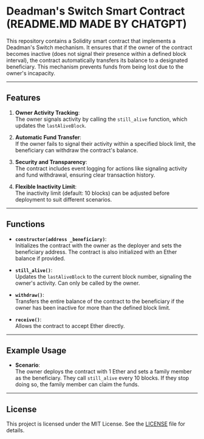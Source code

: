 
# Deadman's Switch Smart Contract (README.MD MADE BY CHATGPT)

This repository contains a Solidity smart contract that implements a Deadman's Switch mechanism. It ensures that if the owner of the contract becomes inactive (does not signal their presence within a defined block interval), the contract automatically transfers its balance to a designated beneficiary. This mechanism prevents funds from being lost due to the owner's incapacity.

---

## Features

1. **Owner Activity Tracking**:  
   The owner signals activity by calling the `still_alive` function, which updates the `lastAliveBlock`.

2. **Automatic Fund Transfer**:  
   If the owner fails to signal their activity within a specified block limit, the beneficiary can withdraw the contract's balance.

3. **Security and Transparency**:  
   The contract includes event logging for actions like signaling activity and fund withdrawal, ensuring clear transaction history.

4. **Flexible Inactivity Limit**:  
   The inactivity limit (default: 10 blocks) can be adjusted before deployment to suit different scenarios.

---

## Functions

- **`constructor(address _beneficiary)`**:  
  Initializes the contract with the owner as the deployer and sets the beneficiary address. The contract is also initialized with an Ether balance if provided.

- **`still_alive()`**:  
  Updates the `lastAliveBlock` to the current block number, signaling the owner's activity. Can only be called by the owner.

- **`withdraw()`**:  
  Transfers the entire balance of the contract to the beneficiary if the owner has been inactive for more than the defined block limit.

- **`receive()`**:  
  Allows the contract to accept Ether directly.

---

## Example Usage

- **Scenario**:  
  The owner deploys the contract with 1 Ether and sets a family member as the beneficiary. They call `still_alive` every 10 blocks. If they stop doing so, the family member can claim the funds.

---

## License

This project is licensed under the MIT License. See the [LICENSE](LICENSE) file for details.
